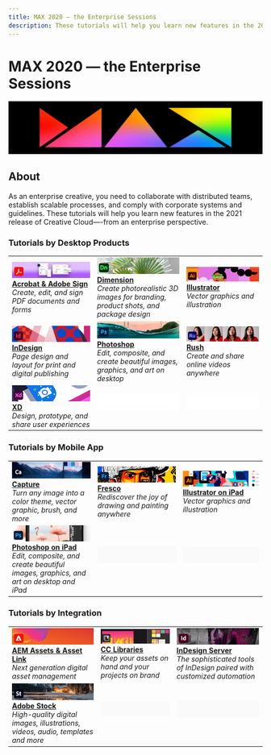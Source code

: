 ```yaml
---
title: MAX 2020 — the Enterprise Sessions
description: These tutorials will help you learn new features in the 2021 release of Creative Cloud—from an enterprise perspective. 
---
```


# MAX 2020 — the Enterprise Sessions

![Max 2020 Hero Image](../assets/MAX.jpg)

## About

As an enterprise creative, you need to collaborate with distributed teams, establish scalable processes, and comply with corporate systems and guidelines. These tutorials will help you learn new features in the 2021 release of Creative Cloud—-from an enterprise perspective. 

### Tutorials by Desktop Products

<table>
<tr>
 <td>
    <a href="acrobat-sign.md">
      <img alt="Acrobat & Adobe Sign" src="../assets/DC.jpg" />
    </a>
    <div>
    <a href="acrobat-sign.md"><strong>Acrobat & Adobe Sign</strong></a>
    </div>
    <em>Create, edit, and sign PDF documents and forms</em>
    <br>
  </td>
  <td>
    <a href="dimension.md">
      <img alt="Dimension" src="../assets/Dimenio.jpg" />
    </a>
    <div>
    <a href="dimension.md"><strong>Dimension</strong></a>
    </div>
    <em>Create photorealistic 3D images for branding, product shots, and package design</em>
    <br>
  </td>
  <td>
    <a href="illustrator.md">
      <img alt="Illustrator" src="../assets/Illustrator.jpg" />
    </a>
    <div>
    <a href="illustrator.md"><strong>Illustrator</strong></a>
    </div>
    <em>Vector graphics and illustration</em>
    <br>
  </td>
</tr>
<tr>
 <td>
    <a href="indesign.md">
      <img alt="InDesign" src="../assets/InDesign.jpg" />
    </a>
    <div>
    <a href="indesign.md"><strong>InDesign</strong></a>
    </div>
    <em>Page design and layout for print and digital publishing</em>
    <br>
  </td>
  <td>
    <a href="photoshop.md">
      <img alt="Photoshop" src="../assets/Photoshop.jpg" />
    </a>
    <div>
    <a href="photoshop.md"><strong>Photoshop</strong></a>
    </div>
    <em>Edit, composite, and create beautiful images, graphics, and art on desktop</em>
    <br>
  </td>
  <td>
    <a href="rush.md">
      <img alt="Rush" src="../assets/Rush.jpg" />
    </a>
    <div>
    <a href="rush.md"><strong>Rush</strong></a>
    </div>
    <em>Create and share online videos anywhere</em>
    <br>
  </td>
</tr>
<tr>
 <td>
    <a href="xd.md">
      <img alt="XD" src="../assets/XD.jpg" />
    </a>
    <div>
    <a href="xd.md"><strong>XD</strong></a>
    </div>
    <em>Design, prototype, and share user experiences</em>
    <br>
  </td>
  <td>
    <img alt="Spacer" src="../assets/WhiteBanner_Spacer.png" />
    <div>
    <br>
  </td>
  <td>
    <img alt="Spacer" src="../assets/WhiteBanner_Spacer.png" />
    <div>
    <br>
  </td>
</tr>
</table>

### Tutorials by Mobile App

<table>
<tr>
 <td>
    <a href="capture.md">
      <img alt="Capture" src="../assets/Capture.jpg" />
    </a>
    <div>
    <a href="capture.md"><strong>Capture</strong></a>
    </div>
    <em>Turn any image into a color theme, vector graphic, brush, and more</em>
    <br>
  </td>
  <td>
    <a href="fresco.md">
      <img alt="Fresco" src="../assets/Fresco.jpg" />
    </a>
    <div>
    <a href="fresco.md"><strong>Fresco</strong></a>
    </div>
    <em>Rediscover the joy of drawing and painting anywhere</em>
    <br>
  </td>
  <td>
    <a href="illustratoripad.md">
      <img alt="Illustrator on iPad" src="../assets/AIoniPad.jpg" />
    </a>
    <div>
    <a href="illustratoripad.md"><strong>Illustrator on iPad</strong></a>
    </div>
    <em>Vector graphics and illustration</em>
    <br>
  </td>
</tr>
<tr>
 <td>
    <a href="photoshopipad.md">
      <img alt="Photoshop on iPad" src="../assets/PSoniPad.jpg" />
    </a>
    <div>
    <a href="photoshopipad.md"><strong>Photoshop on iPad</strong></a>
    </div>
    <em>Edit, composite, and create beautiful images, graphics, and art on desktop and iPad</em>
    <br>
  </td>
  <td>
    <img alt="Spacer" src="../assets/GrayBanner_Spacer.png" />
    <div>
    <br>
  </td>
  <td>
    <img alt="Spacer" src="../assets/GrayBanner_Spacer.png" />
    <div>
    <br>
  </td>
</tr>
</table>

### Tutorials by Integration

<table>
<tr>
 <td>
    <a href="aem.md">
      <img alt="AEM Assets & Asset Link" src="../assets/AEM.jpg" />
    </a>
    <div>
    <a href="aem.md"><strong>AEM Assets & Asset Link</strong></a>
    </div>
    <em>Next generation digital asset management</em>
    <br>
  </td>
  <td>
    <a href="cclibraries.md">
      <img alt="CC Libraries" src="../assets/CCLibs.jpg" />
    </a>
    <div>
    <a href="cclibraries.md"><strong>CC Libraries</strong></a>
    </div>
    <em>Keep your assets on hand and your projects on brand</em>
    <br>
  </td>
  <td>
    <a href="indesignserver.md">
      <img alt="InDesign Server" src="../assets/InDesignServer.jpg" />
    </a>
    <div>
    <a href="indesignserver.md"><strong>InDesign Server</strong></a>
    </div>
    <em>The sophisticated tools of InDesign paired with customized automation</em>
    <br>
  </td>
</tr>
<tr>
 <td>
    <a href="stock.md">
      <img alt="Adobe Stock" src="../assets/Stock.jpg" />
    </a>
    <div>
    <a href="stock.md"><strong>Adobe Stock</strong></a>
    </div>
    <em>High-quality digital images, illustrations, videos, audio, templates and more</em>
    <br>
  </td>
  <td>
    <img alt="Spacer" src="../assets/GrayBanner_Spacer.png" />
    <div>
    <br>
  </td>
  <td>
    <img alt="Spacer" src="../assets/GrayBanner_Spacer.png" />
    <div>
    <br>
  </td>
</tr>
</table>